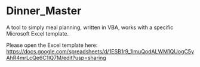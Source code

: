 Dinner_Master
=============

A tool to simply meal planning, written in VBA, works with a specific Microsoft Excel template.

Please open the Excel template here:
https://docs.google.com/spreadsheets/d/1ESB1r9_1lmuQodALWM1QUogC5yAhR4mrLcQe6C1lQ7M/edit?usp=sharing
